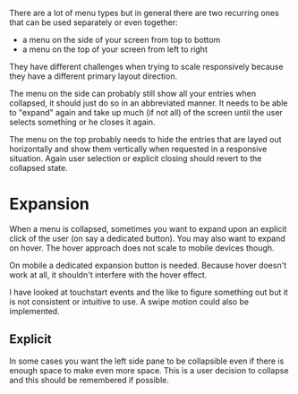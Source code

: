 There are a lot of menu types but in general there are two recurring ones that can be used separately or even together:

- a menu on the side of your screen from top to bottom
- a menu on the top of your screen from left to right

They have different challenges when trying to scale responsively because they have a different primary layout direction.

The menu on the side can probably still show all your entries when collapsed, it should just do so in an abbreviated manner. It needs to be able to "expand" again and take up much (if not all) of the screen until the user selects something or he closes it again.

The menu on the top probably needs to hide the entries that are layed out horizontally and show them vertically when requested in a responsive situation. Again user selection or explicit closing should revert to the collapsed state.

# Expansion

When a menu is collapsed, sometimes you want to expand upon an explicit click of the user (on say a dedicated button). You may also want to expand on hover. The hover approach does not scale to mobile devices though.

On mobile a dedicated expansion button is needed. Because hover doesn't work at all, it shouldn't interfere with the hover effect.

I have looked at touchstart events and the like to figure something out but it is not consistent or intuitive to use.
A swipe motion could also be implemented.

## Explicit

In some cases you want the left side pane to be collapsible even if there is enough space to make even more space.
This is a user decision to collapse and this should be remembered if possible.

